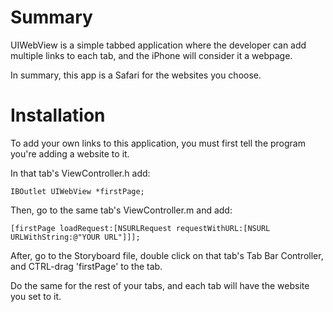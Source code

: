 Summary
====

UIWebView is a simple tabbed application where the developer can add multiple links to each tab, and the iPhone will consider it a webpage.

In summary, this app is a Safari for the websites you choose.

Installation 
====

To add your own links to this application, you must first tell the program you're adding a website to it.

In that tab's ViewController.h add:

    IBOutlet UIWebView *firstPage;

Then, go to the same tab's ViewController.m and add:

    [firstPage loadRequest:[NSURLRequest requestWithURL:[NSURL URLWithString:@"YOUR URL"]]];

After, go to the Storyboard file, double click on that tab's Tab Bar Controller, and CTRL-drag 'firstPage' to the tab.

Do the same for the rest of your tabs, and each tab will have the website you set to it. 